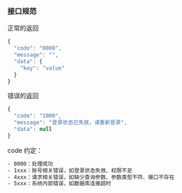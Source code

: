 ### 接口规范

正常的返回
```javascript
{
  "code": "0000",
  "message": "",
  "data": {
    "key": "value"
  }
}
```

错误的返回
```javascript
{
  "code": "1000",
  "message": "登录状态已失效，请重新登录",
  "data": null
}
```

code 约定：
```html
- 0000：处理成功
- 1xxx：账号相关错误，如登录状态失效、权限不足
- 4xxx：请求相关错误，如缺少查询参数、参数类型不符、接口不存在
- 5xxx：系统内部错误，如数据库连接超时
```